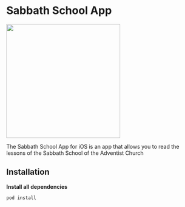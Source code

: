 # Sabbath School App

<img src="./assets/app-screens.gif" width="300">

The Sabbath School App for iOS is an app that allows you to read the lessons of the Sabbath School of the Adventist Church

## Installation

**Install all dependencies**
```
pod install
```

